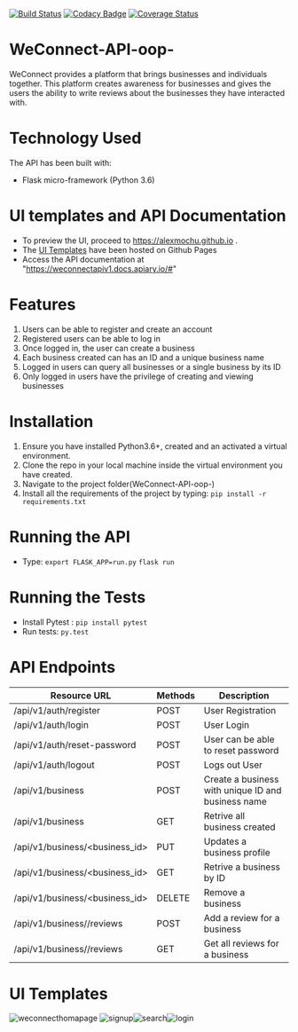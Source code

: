 [![Build Status](https://travis-ci.org/alexmochu/WeConnect-API-oop-.svg?branch=api)](https://travis-ci.org/alexmochu/WeConnect-API-oop-) [![Codacy Badge](https://api.codacy.com/project/badge/Grade/367332d3d766461f9109733d7dd486ce)](https://www.codacy.com/app/alexmochu/WeConnect-API-oop-?utm_source=github.com&amp;utm_medium=referral&amp;utm_content=alexmochu/WeConnect-API-oop-&amp;utm_campaign=Badge_Grade) [![Coverage Status](https://coveralls.io/repos/github/alexmochu/WeConnect-API-oop-/badge.svg?branch=ft-update-business-%23156441661)](https://coveralls.io/github/alexmochu/WeConnect-API-oop-?branch=ft-update-business-%23156441661)
# WeConnect-API-oop-
WeConnect provides a platform that brings businesses and individuals together. This platform creates awareness for businesses and gives the users the ability to write reviews about the businesses they have interacted with.  

# Technology Used
The API has been built with:
- Flask micro-framework (Python 3.6)

# UI templates and API Documentation
- To preview the UI, proceed to https://alexmochu.github.io .
- The <a href="https://github.com/alexmochu/alexmochu.github.io">UI Templates</a> have been hosted on Github Pages
- Access the API documentation at "https://weconnectapiv1.docs.apiary.io/#"

# Features
1.  Users can be able to register and create an account
2.  Registered users can be able to log in
3.  Once logged in, the user can create a business
4.  Each business created can has an ID and a unique business name
5.  Logged in users can query all businesses or a single business by its ID
6.  Only logged in users have the privilege of creating and viewing businesses

# Installation
1. Ensure you have installed Python3.6+, created and an activated a virtual environment.
2. Clone the repo in your local machine inside the virtual environment you have created.
3. Navigate to the project folder(WeConnect-API-oop-)
4. Install all the requirements of the project by typing: 
`pip install -r requirements.txt`

# Running the API
- Type:
`export FLASK_APP=run.py`
`flask run`

# Running the Tests
- Install Pytest : 
`pip install pytest`
- Run tests: 
`py.test`

# API Endpoints

| Resource URL | Methods | Description
|-------------- |------- |---------------
| /api/v1/auth/register | POST | User Registration
| /api/v1/auth/login    | POST | User Login
| /api/v1/auth/reset-password | POST | User can be able to reset password
| /api/v1/auth/logout | POST | Logs out User
| /api/v1/business | POST | Create a business with unique ID and business name
| /api/v1/business | GET | Retrive all business created
| /api/v1/business/<business_id> | PUT | Updates a business profile
| /api/v1/business/<business_id> | GET | Retrive a business by ID
| /api/v1/business/<business_id> | DELETE | Remove a business
| /api/v1/business/<businessId>/reviews | POST | Add a review for a business
| /api/v1/business/<businessId>/reviews | GET | Get all reviews for a business


# UI Templates
![weconnecthomapage](https://user-images.githubusercontent.com/18735075/37186957-059ebe8c-2359-11e8-8c3a-2ae5d56c1267.png)
![signup](https://user-images.githubusercontent.com/18735075/37186858-a0eac12a-2358-11e8-825e-de23e9ea3212.png)![search](https://user-images.githubusercontent.com/18735075/37186864-ab162748-2358-11e8-98fc-8449e5837eaa.png)![login](https://user-images.githubusercontent.com/18735075/37186854-9b372502-2358-11e8-9271-eff2dee807b7.png)


